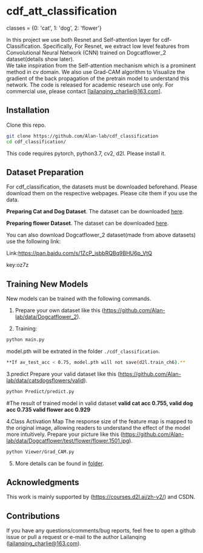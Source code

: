 # cdf_att_classification
classes = {0: 'cat', 1: 'dog', 2: 'flower'}

In this project we use both Resnet and Self-attention layer for cdf-Classification.
Specifically, For Resnet, we extract low level features from Convolutional Neural Network (CNN) trained on Dogcatflower_2 dataset(details show later).  
We take inspiration from the Self-attention mechanism which is a prominent method in cv domain. 
We also use Grad-CAM algorithm to Visualize the gradient of the back propagation of the pretrain model to understand this network.
The code is released for academic research use only. For commercial use, please contact [lailanqing_charlie@163.com].

## Installation

Clone this repo.
```bash
git clone https://github.com/Alan-lab/cdf_classification
cd cdf_classification/
```

This code requires pytorch, python3.7, cv2, d2l. Please install it.


## Dataset Preparation
For cdf_classification, the datasets must be downloaded beforehand. Please download them on the respective webpages.  Please cite them if you use the data. 

**Preparing Cat and Dog Dataset**. The dataset can be downloaded [here](https://www.kaggle.com/tongpython/cat-and-dog). 

**Preparing flower Dataset**. The dataset can be downloaded [here](https://www.kaggle.com/alxmamaev/flowers-recognition). 

You can also download Dogcatflower_2 dataset(made from above datasets) use the following link:

Link:https://pan.baidu.com/s/1ZcP_isbbRQBq9BHU6p_VtQ  

key:oz7z 


## Training New Models
New models can be trained with the following commands.

1. Prepare your own dataset like this (https://github.com/Alan-lab/data/Dogcatflower_2).

2. Training:
```bash
python main.py
```
model.pth will be extrated in the folder `./cdf_classification`. 
```bash
**If av_test_acc < 0.75, model.pth will not save(d2l.train_ch6).**
```

3.predict
Prepare your valid dataset like this (https://github.com/Alan-lab/data/catsdogsflowers/valid).
```bash
python Predict/predict.py
```

#The result of trained model in valid dataset
**valid cat acc 0.755, valid dog acc 0.735 valid flower acc 0.929**

4.Class Activation Map
The response size of the feature map is mapped to the original image, allowing readers to understand the effect of the model more intuitively.
Prepare your picture like this (https://github.com/Alan-lab/data/Dogcatflower/test/flower/flower.1501.jpg).
```bash
python Viewer/Grad_CAM.py
```

5. More details can be found in [folder](https://github.com/Alan-lab/cdf_classification).

## Acknowledgments
This work is mainly supported by (https://courses.d2l.ai/zh-v2/) and CSDN.

## Contributions
If you have any questions/comments/bug reports, feel free to open a github issue or pull a request or e-mail to the author Lailanqing ([lailanqing_charlie@163.com](lailanqing_charlie@163.com)).
